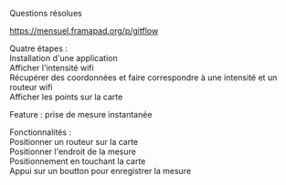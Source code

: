 Questions résolues
  
https://mensuel.framapad.org/p/gitflow  
  
Quatre étapes :  
  Installation d'une application  
  Afficher l'intensité wifi  
  Récupérer des coordonnées et faire correspondre à une intensité et un routeur wifi  
  Afficher les points sur la carte  
  
Feature : prise de mesure instantanée  
  
Fonctionnalités :  
  Positionner un routeur sur la carte  
  Positionner l'endroit de la mesure  
    Positionnement en touchant la carte  
    Appui sur un boutton pour enregistrer la mesure  
